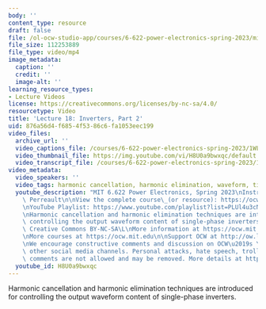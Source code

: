 ```yaml
---
body: ''
content_type: resource
draft: false
file: /ol-ocw-studio-app/courses/6-622-power-electronics-spring-2023/mit6_622s23_lecture_18_360p_16_9.mp4
file_size: 112253889
file_type: video/mp4
image_metadata:
  caption: ''
  credit: ''
  image-alt: ''
learning_resource_types:
- Lecture Videos
license: https://creativecommons.org/licenses/by-nc-sa/4.0/
resourcetype: Video
title: 'Lecture 18: Inverters, Part 2'
uid: 876a56d4-f685-4f53-86c6-fa1053eec199
video_files:
  archive_url: ''
  video_captions_file: /courses/6-622-power-electronics-spring-2023/1WLAvEBvPWMhfwiDRRqqroqYOSfR0CaZu_transcript.webvtt
  video_thumbnail_file: https://img.youtube.com/vi/H8U0a9bwxqc/default.jpg
  video_transcript_file: /courses/6-622-power-electronics-spring-2023/1WLAvEBvPWMhfwiDRRqqroqYOSfR0CaZu_transcript.pdf
video_metadata:
  video_speakers: ''
  video_tags: harmonic cancellation, harmonic elimination, waveform, time shift
  youtube_description: "MIT 6.622 Power Electronics, Spring 2023\nInstructor: David\
    \ Perreault\n\nView the complete course\_(or resource): https://ocw.mit.edu/courses/6-622-power-electronics-spring-2023/\L\
    \nYouTube Playlist: https://www.youtube.com/playlist?list=PLUl4u3cNGP62UTc77mJoubhDELSC8lfR0\n\
    \nHarmonic cancellation and harmonic elimination techniques are introduced for\
    \ controlling the output waveform content of single-phase inverters.\n\nLicense:\
    \ Creative Commons BY-NC-SA\L\nMore information at https://ocw.mit.edu/terms\L\
    \nMore courses at https://ocw.mit.edu\n\nSupport OCW at http://ow.ly/a1If50zVRlQ\n\
    \nWe encourage constructive comments and discussion on OCW\u2019s YouTube and\
    \ other social media channels. Personal attacks, hate speech, trolling, and inappropriate\
    \ comments are not allowed and may be removed. More details at https://ocw.mit.edu/comments.\n"
  youtube_id: H8U0a9bwxqc
---
```

Harmonic cancellation and harmonic elimination techniques are introduced for controlling the output waveform content of single-phase inverters.